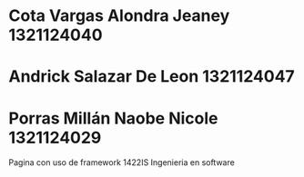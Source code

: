 # Cota Vargas Alondra Jeaney  1321124040
# Andrick Salazar De Leon   1321124047
# Porras Millán Naobe Nicole  1321124029
Pagina con uso de framework 1422IS Ingenieria en software
